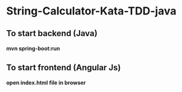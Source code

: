 # String-Calculator-Kata-TDD-java

## To start backend (Java)
#### mvn spring-boot:run

## To start frontend (Angular Js)
#### open index.html file in browser